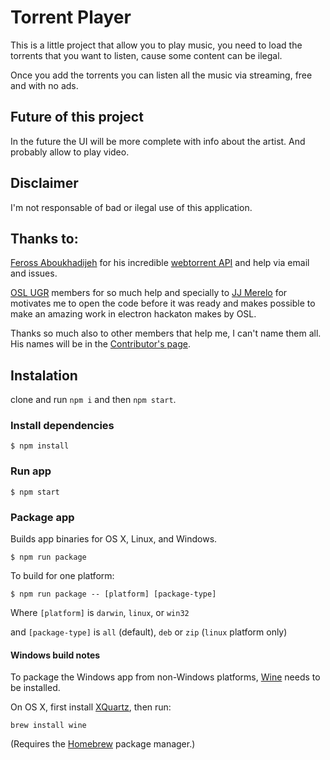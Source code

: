 # Torrent Player

This is a little project that allow you to play music, you need to load the torrents that you want to listen, cause some content can be ilegal.

Once you add the torrents you can listen all the music via streaming, free and with no ads.


## Future of this project

In the future the UI will be more complete with info about the artist. And probably allow to play video.


## Disclaimer

I'm not responsable of bad or ilegal use of this application.

## Thanks to:

[Feross Aboukhadijeh](https://github.com/feross) for his incredible [webtorrent API](https://github.com/feross/webtorrent/blob/master/docs/api.md) and help via email and issues.

[OSL UGR](http://osl.ugr.es/) members for so much help and specially to [JJ Merelo](https://github.com/JJ) for motivates me to open the code before it was ready and makes possible to make an amazing work in electron hackaton makes by OSL.

Thanks so much also to other members that help me, I can't name them all. His names will be in the [Contributor's page](https://github.com/rafaelleru/torrent_player/network/members).

## Instalation

clone and run  ``npm i`` and then ``npm start``.

### Install dependencies

```
$ npm install
```

### Run app

```
$ npm start
```

### Package app

Builds app binaries for OS X, Linux, and Windows.

```
$ npm run package
```

To build for one platform:

```
$ npm run package -- [platform] [package-type]
```

Where `[platform]` is `darwin`, `linux`, or `win32`

and `[package-type]` is `all` (default), `deb` or `zip` (`linux` platform only)

#### Windows build notes

To package the Windows app from non-Windows platforms, [Wine](https://www.winehq.org/) needs
to be installed.

On OS X, first install [XQuartz](http://www.xquartz.org/), then run:

```
brew install wine
```

(Requires the [Homebrew](http://brew.sh/) package manager.)
